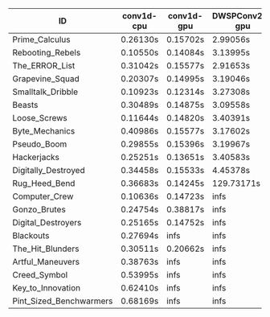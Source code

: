 |ID|conv1d-cpu|conv1d-gpu|DWSPConv2D-gpu|gemm-gpu|avg|
|-|-|-|-|-|-|
|Prime_Calculus|0.26130s|0.15702s|2.99056s|1.77343s|1.29558s|
|Rebooting_Rebels|0.10550s|0.14084s|3.13995s|1.82072s|1.30175s|
|The_ERROR_List|0.31042s|0.15577s|2.91653s|1.93787s|1.33015s|
|Grapevine_Squad|0.20307s|0.14995s|3.19046s|1.90269s|1.36154s|
|Smalltalk_Dribble|0.10923s|0.12314s|3.27308s|2.02913s|1.38365s|
|Beasts|0.30489s|0.14875s|3.09558s|2.04392s|1.39829s|
|Loose_Screws|0.11644s|0.14820s|3.40391s|1.95326s|1.40545s|
|Byte_Mechanics|0.40986s|0.15577s|3.17602s|1.95173s|1.42335s|
|Pseudo_Boom|0.29855s|0.15396s|3.19967s|2.04612s|1.42457s|
|Hackerjacks|0.25251s|0.13651s|3.40583s|2.11378s|1.47716s|
|Digitally_Destroyed|0.34458s|0.15533s|4.45378s|2.72813s|1.92046s|
|Rug_Heed_Bend|0.36683s|0.14245s|129.73171s|4.61012s|33.71278s|
|Computer_Crew|0.10636s|0.14723s|infs|4.53017s|infs|
|Gonzo_Brutes|0.24754s|0.38817s|infs|4.52645s|infs|
|Digital_Destroyers|0.25165s|0.14752s|infs|1.95251s|infs|
|Blackouts|0.27694s|infs|infs|1.82438s|infs|
|The_Hit_Blunders|0.30511s|0.20662s|infs|1.97063s|infs|
|Artful_Maneuvers|0.38763s|infs|infs|4.70836s|infs|
|Creed_Symbol|0.53995s|infs|infs|4.61689s|infs|
|Key_to_Innovation|0.62410s|infs|infs|4.68424s|infs|
|Pint_Sized_Benchwarmers|0.68169s|infs|infs|4.60541s|infs|
